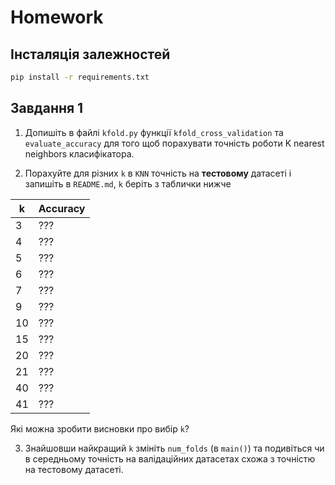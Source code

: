 # Homework


## Інсталяція залежностей

```bash
pip install -r requirements.txt
```


## Завдання 1

1. Допишіть в файлі `kfold.py` функції `kfold_cross_validation` та `evaluate_accuracy` для того щоб порахувати точність роботи K nearest neighbors класифікатора.

2. Порахуйте для різних `k` в `KNN` точність на **тестовому** датасеті і запишіть в `README.md`, `k` беріть з таблички нижче

 k | Accuracy
---|----------
 3 | ???
 4 | ???
 5 | ???
 6 | ???
 7 | ???
 9 | ???
10 | ???
15 | ???
20 | ???
21 | ???
40 | ???
41 | ???

Які можна зробити висновки про вибір `k`?

3. Знайшовши найкращий `k` змініть `num_folds` (в `main()`) та подивіться чи в середньому точність на валідаційних датасетах схожа з точністю на тестовому датасеті.
